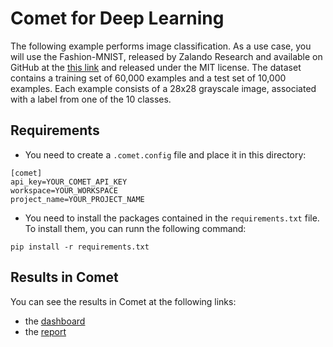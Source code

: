 # Comet for Deep Learning

The following example performs image classification. 
As a use case, you will use the Fashion-MNIST, released by Zalando Research and available on GitHub at the [this link](https://github.com/zalandoresearch/fashion-mnist) and released under the MIT license. The dataset contains a training set of 60,000 examples and a test set of 10,000 examples. Each example consists of a 28x28 grayscale image, associated with a label from one of the 10 classes.

## Requirements
* You need to create a `.comet.config` file and place it in this directory:
```
[comet]
api_key=YOUR_COMET_API_KEY
workspace=YOUR_WORKSPACE
project_name=YOUR_PROJECT_NAME
```
* You need to install the packages contained in the `requirements.txt` file. To install them, you can runn the following command:

```
pip install -r requirements.txt
```

## Results in Comet
You can see the results in Comet at the following links:
* the [dashboard](https://www.comet.ml/packt/deep-learning)
* the [report](https://www.comet.ml/packt/deep-learning/reports/clothes-classification)